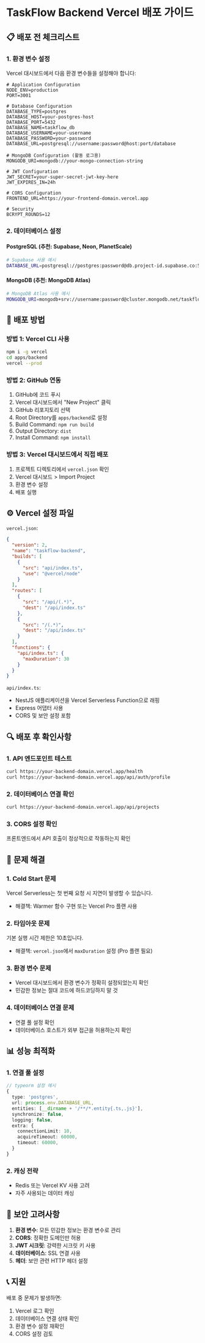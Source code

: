 # TaskFlow Backend Vercel 배포 가이드

## 📋 배포 전 체크리스트

### 1. 환경 변수 설정

Vercel 대시보드에서 다음 환경 변수들을 설정해야 합니다:

```env
# Application Configuration
NODE_ENV=production
PORT=3001

# Database Configuration
DATABASE_TYPE=postgres
DATABASE_HOST=your-postgres-host
DATABASE_PORT=5432
DATABASE_NAME=taskflow_db
DATABASE_USERNAME=your-username
DATABASE_PASSWORD=your-password
DATABASE_URL=postgresql://username:password@host:port/database

# MongoDB Configuration (활동 로그용)
MONGODB_URI=mongodb://your-mongo-connection-string

# JWT Configuration
JWT_SECRET=your-super-secret-jwt-key-here
JWT_EXPIRES_IN=24h

# CORS Configuration
FRONTEND_URL=https://your-frontend-domain.vercel.app

# Security
BCRYPT_ROUNDS=12
```

### 2. 데이터베이스 설정

#### PostgreSQL (추천: Supabase, Neon, PlanetScale)

```bash
# Supabase 사용 예시
DATABASE_URL=postgresql://postgres:password@db.project-id.supabase.co:5432/postgres
```

#### MongoDB (추천: MongoDB Atlas)

```bash
# MongoDB Atlas 사용 예시
MONGODB_URI=mongodb+srv://username:password@cluster.mongodb.net/taskflow
```

## 🚀 배포 방법

### 방법 1: Vercel CLI 사용

```bash
npm i -g vercel
cd apps/backend
vercel --prod
```

### 방법 2: GitHub 연동

1. GitHub에 코드 푸시
2. Vercel 대시보드에서 "New Project" 클릭
3. GitHub 리포지토리 선택
4. Root Directory를 `apps/backend`로 설정
5. Build Command: `npm run build`
6. Output Directory: `dist`
7. Install Command: `npm install`

### 방법 3: Vercel 대시보드에서 직접 배포

1. 프로젝트 디렉토리에서 `vercel.json` 확인
2. Vercel 대시보드 > Import Project
3. 환경 변수 설정
4. 배포 실행

## ⚙️ Vercel 설정 파일

`vercel.json`:

```json
{
  "version": 2,
  "name": "taskflow-backend",
  "builds": [
    {
      "src": "api/index.ts",
      "use": "@vercel/node"
    }
  ],
  "routes": [
    {
      "src": "/api/(.*)",
      "dest": "/api/index.ts"
    },
    {
      "src": "/(.*)",
      "dest": "/api/index.ts"
    }
  ],
  "functions": {
    "api/index.ts": {
      "maxDuration": 30
    }
  }
}
```

`api/index.ts`:

- NestJS 애플리케이션을 Vercel Serverless Function으로 래핑
- Express 어댑터 사용
- CORS 및 보안 설정 포함

## 🔍 배포 후 확인사항

### 1. API 엔드포인트 테스트

```bash
curl https://your-backend-domain.vercel.app/health
curl https://your-backend-domain.vercel.app/api/auth/profile
```

### 2. 데이터베이스 연결 확인

```bash
curl https://your-backend-domain.vercel.app/api/projects
```

### 3. CORS 설정 확인

프론트엔드에서 API 호출이 정상적으로 작동하는지 확인

## 🐛 문제 해결

### 1. Cold Start 문제

Vercel Serverless는 첫 번째 요청 시 지연이 발생할 수 있습니다.

- 해결책: Warmer 함수 구현 또는 Vercel Pro 플랜 사용

### 2. 타임아웃 문제

기본 실행 시간 제한은 10초입니다.

- 해결책: `vercel.json`에서 `maxDuration` 설정 (Pro 플랜 필요)

### 3. 환경 변수 문제

- Vercel 대시보드에서 환경 변수가 정확히 설정되었는지 확인
- 민감한 정보는 절대 코드에 하드코딩하지 말 것

### 4. 데이터베이스 연결 문제

- 연결 풀 설정 확인
- 데이터베이스 호스트가 외부 접근을 허용하는지 확인

## 📊 성능 최적화

### 1. 연결 풀 설정

```typescript
// typeorm 설정 예시
{
  type: 'postgres',
  url: process.env.DATABASE_URL,
  entities: [__dirname + '/**/*.entity{.ts,.js}'],
  synchronize: false,
  logging: false,
  extra: {
    connectionLimit: 10,
    acquireTimeout: 60000,
    timeout: 60000,
  }
}
```

### 2. 캐싱 전략

- Redis 또는 Vercel KV 사용 고려
- 자주 사용되는 데이터 캐싱

## 🔐 보안 고려사항

1. **환경 변수**: 모든 민감한 정보는 환경 변수로 관리
2. **CORS**: 정확한 도메인만 허용
3. **JWT 시크릿**: 강력한 시크릿 키 사용
4. **데이터베이스**: SSL 연결 사용
5. **헤더**: 보안 관련 HTTP 헤더 설정

## 📞 지원

배포 중 문제가 발생하면:

1. Vercel 로그 확인
2. 데이터베이스 연결 상태 확인
3. 환경 변수 설정 재확인
4. CORS 설정 검토
